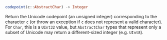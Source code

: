 ```julia
codepoint(c::AbstractChar) -> Integer
```

Return the Unicode codepoint (an unsigned integer) corresponding to the character `c` (or throw an exception if `c` does not represent a valid character). For `Char`, this is a `UInt32` value, but `AbstractChar` types that represent only a subset of Unicode may return a different-sized integer (e.g. `UInt8`).
